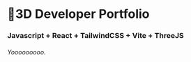 # 🚀3D Developer Portfolio

### Javascript + React + TailwindCSS + Vite + ThreeJS
###### Yooooooooo.
